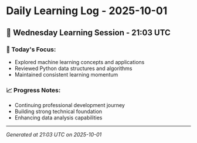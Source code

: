 # Daily Learning Log - 2025-10-01

## 📅 Wednesday Learning Session - 21:03 UTC

### 🎯 Today's Focus:
- Explored machine learning concepts and applications
- Reviewed Python data structures and algorithms
- Maintained consistent learning momentum

### 📈 Progress Notes:
- Continuing professional development journey
- Building strong technical foundation
- Enhancing data analysis capabilities

---
*Generated at 21:03 UTC on 2025-10-01*
